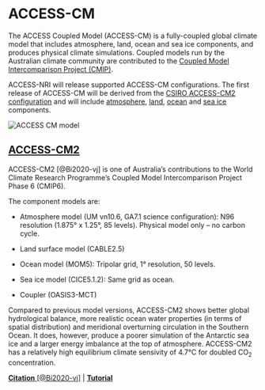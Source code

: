 #  ACCESS-CM  

The ACCESS Coupled Model (ACCESS-CM) is a fully-coupled global climate model that includes atmosphere, land, ocean and sea ice components, and produces physical climate simulations. Coupled models run by the Australian climate community are contributed to the
<a href = "https://www.wcrp-climate.org/wgcm-cmip" target="_blank"> Coupled Model Intercomparison Project (CMIP)</a>.
<br>

ACCESS-NRI will release supported ACCESS-CM configurations.  The first release of ACCESS-CM will be derived from the [CSIRO ACCESS-CM2 configuration](#access-cm2) and will include [atmosphere], [land], [ocean] and [sea ice] components.

<img src="../../../assets/model-config-logos/configurations-without-titles/access-cm.png" alt="ACCESS CM model" class="white-background center-img with-border with-padding"></img>

## <div class="center-icons"> [ACCESS-CM2]  </div>

ACCESS-CM2 [@Bi2020-vj] is one of Australia’s contributions to the World Climate Research Programme’s Coupled Model Intercomparison Project Phase 6 (CMIP6).

The component models are:

- Atmosphere model (UM vn10.6, GA7.1 science configuration): N96 resolution (1.875° x 1.25°, 85 levels). Physical model only – no carbon cycle.

- Land surface model (CABLE2.5)

- Ocean model (MOM5): Tripolar grid, 1° resolution, 50 levels.

- Sea ice model (CICE5.1.2): Same grid as ocean.

- Coupler (OASIS3-MCT)

Compared to previous model versions, ACCESS-CM2 shows better global hydrological balance, more realistic ocean water properties (in terms of spatial distribution) and meridional overturning circulation in the Southern Ocean. It does, however, produce a poorer simulation of the Antarctic sea ice and a larger energy imbalance at the top of atmosphere. ACCESS-CM2 has a relatively high equilibrium climate sensivity of 4.7°C for doubled CO<sub>2</sub> concentration.

[**Citation** [@Bi2020-vj]][ACCESS-CM2-cite] |
[**Tutorial**][ACCESS-CM2-tute]

[atmosphere]: ../model_components/atmosphere.md
[land]: ../model_components/land.md
[ocean]: ../model_components/ocean.md
[sea ice]: ../model_components/sea-ice.md

[ACCESS-CM2]: https://research.csiro.au/access/about/cm2/
[ACCESS-CM2-cite]: https://www.publish.csiro.au/es/ES19040
[ACCESS-CM2-tute]: https://nespclimate.com.au/wp-content/uploads/2020/10/Instruction-document-Getting_started_with_ACCESS.pdf

<!-- {% include "call_contribute.md" %} -->
